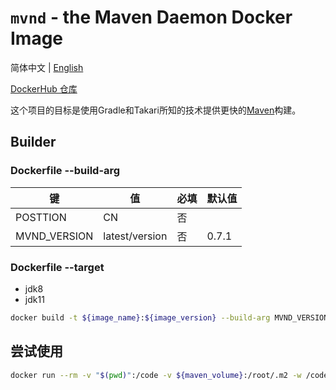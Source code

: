# `mvnd` - the Maven Daemon Docker Image

简体中文 | [English](https://github.com/shencangsheng/mvnd)

[ DockerHub 仓库 ](https://hub.docker.com/r/shencangsheng/mvnd)

这个项目的目标是使用Gradle和Takari所知的技术提供更快的[Maven](https://github.com/apache/maven-mvnd)构建。

## Builder

### Dockerfile --build-arg

|  键  |   值   | 必填  | 默认值|
|----|------|------|------|
|POSTTION|CN| 否 | |
|MVND_VERSION|latest/version| 否 | 0.7.1 |

### Dockerfile --target

* jdk8
* jdk11

```bash
docker build -t ${image_name}:${image_version} --build-arg MVND_VERSION=latest --target jdk11
```

## 尝试使用

```bash
docker run --rm -v "$(pwd)":/code -v ${maven_volume}:/root/.m2 -w /code ${image_name}:${image_version} mvnd clean install
```